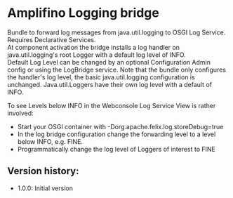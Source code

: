 # Amplifino Logging bridge

Bundle to forward log messages from java.util.logging to OSGI Log Service.
Requires Declarative Services.  
At component activation the bridge installs a log handler on java.util.logging's root Logger with a default log level of INFO.  
Default Log Level can be changed by an optional Configuration Admin config or using the LogBridge service. 
Note that the bundle only configures the handler's log level, the basic java.util.logging configuration is unchanged.
Java.util.Loggers have their own log level with a default of INFO.

To see Levels below INFO in the Webconsole Log Service View is rather involved:

- Start your OSGI container with -Dorg.apache.felix.log.storeDebug=true
- In the log bridge configuration change the forwarding level to a level below INFO, e.g. FINE.
- Programmatically change the log level of Loggers of interest to FINE

## Version history: ##

- 1.0.0: Initial version


